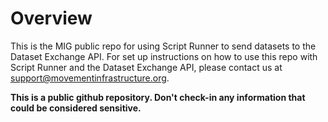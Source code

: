 # Overview

This is the MIG public repo for using Script Runner to send datasets to the Dataset Exchange API. For set up instructions on how to use this repo with Script Runner and the Dataset Exchange API, please contact us at [support@movementinfrastructure.org](support@movementinfrastructure.org).

**This is a public github repository. Don't check-in any information that could be considered sensitive.**

